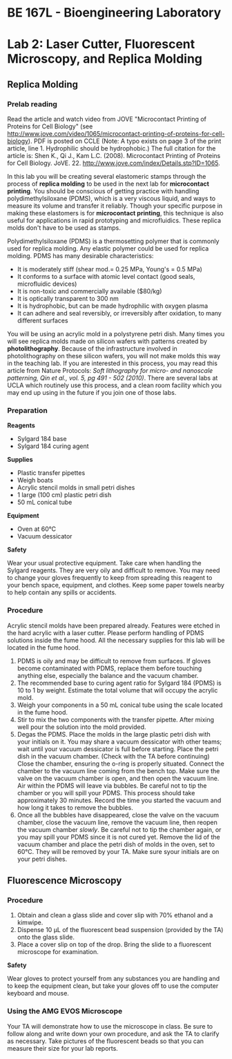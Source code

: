 # BE 167L - Bioengineering Laboratory

# Lab 2: Laser Cutter, Fluorescent Microscopy, and Replica Molding

## Replica Molding

### Prelab reading

Read the article and watch video from JOVE "Microcontact Printing of Proteins for Cell Biology" (see <http://www.jove.com/video/1065/microcontact-printing-of-proteins-for-cell-biology>). PDF is posted on CCLE (Note: A typo exists on page 3 of the print article, line 1. Hydrophilic should be hydrophobic.) The full citation for the article is: Shen K., Qi J., Kam L.C. (2008). Microcontact Printing of Proteins for Cell Biology. JoVE. 22.
<http://www.jove.com/index/Details.stp?ID=1065>.

In this lab you will be creating several elastomeric stamps through the process of **replica molding** to be used in the next lab for **microcontact printing**. You should be conscious of getting practice with handling polydimethylsiloxane (PDMS), which is a very viscous liquid, and ways to measure its volume and transfer it reliably. Though your specific purpose in making these elastomers is for **microcontact printing**, this technique is also useful for applications in rapid prototyping and microfluidics. These replica molds don't have to be used as stamps.

Polydimethylsiloxane (PDMS) is a thermosetting polymer that is commonly used for replica molding. Any elastic polymer could be used for replica molding. PDMS has many desirable characteristics:

- It is moderately stiff (shear mod.= 0.25 MPa, Young's = 0.5 MPa)
- It conforms to a surface with atomic level contact (good seals, microfluidic devices)
- It is non-toxic and commercially available ($80/kg)
- It is optically transparent to 300 nm
- It is hydrophobic, but can be made hydrophilic with oxygen plasma
- It can adhere and seal reversibly, or irreversibly after oxidation, to many different surfaces

You will be using an acrylic mold in a polystyrene petri dish. Many times you will see replica molds made on silicon wafers with patterns created by **photolithography**. Because of the infrastructure involved in photolithography on these silicon wafers, you will not make molds this way in the teaching lab. If you are interested in this process, you may read this article from Nature Protocols: *Soft lithography for micro- and nanoscale patterning, Qin et al., vol. 5, pg 491 - 502 (2010)*. There are several labs at UCLA which routinely use this process, and a clean room facility which you may end up using in the future if you join one of those labs.

### Preparation

**Reagents**

- Sylgard 184 base
- Sylgard 184 curing agent

**Supplies**

- Plastic transfer pipettes
- Weigh boats
- Acrylic stencil molds in small petri dishes
- 1 large (100 cm) plastic petri dish
- 50 mL conical tube

**Equipment**

- Oven at 60℃
- Vacuum dessicator

**Safety**

Wear your usual protective equipment. Take care when handling the Sylgard reagents. They are very oily and difficult to remove. You may need to change your gloves frequently to keep from spreading this reagent to your bench space, equipment, and clothes. Keep some paper towels nearby to help contain any spills or accidents.

### Procedure

Acrylic stencil molds have been prepared already. Features were etched in the hard acrylic with a laser cutter. Please perform handling of PDMS solutions inside the fume hood. All the necessary supplies for this lab will be located in the fume hood.

1. PDMS is oily and may be difficult to remove from surfaces. If gloves become contaminated with PDMS, replace them before touching anything else, especially the balance and the vacuum chamber.
2. The recommended base to curing agent ratio for Sylgard 184 (PDMS) is 10 to 1 by weight. Estimate the total volume that will occupy the acrylic mold.
3. Weigh your components in a 50 mL conical tube using the scale located in the fume hood.
4. Stir to mix the two components with the transfer pipette. After mixing well pour the solution into the mold provided.
5. Degas the PDMS. Place the molds in the large plastic petri dish with your initials on it. You may share a vacuum dessicator with other teams; wait until your vacuum dessicator is full before starting. Place the petri dish in the vacuum chamber. (Check with the TA before continuing) Close the chamber, ensuring the o-ring is properly situated. Connect the chamber to the vacuum line coming from the bench top. Make sure the valve on the vacuum chamber is open, and then open the vacuum line. Air within the PDMS will leave via bubbles. Be careful not to tip the chamber or you will spill your PDMS. This process should take approximately 30 minutes. Record the time you started the vacuum and how long it takes to remove the bubbles.
6. Once all the bubbles have disappeared, close the valve on the vacuum chamber, close the vacuum line, remove the vacuum line, then reopen the vacuum chamber *slowly*. Be careful not to tip the chamber again, or you may spill your PDMS since it is not cured yet. Remove the lid of the vacuum chamber and place the petri dish of molds in the oven, set to 60℃. They will be removed by your TA. Make sure syour initials are on your petri dishes.

## Fluorescence Microscopy

### Procedure

1. Obtain and clean a glass slide and cover slip with 70% ethanol and a kimwipe.
2. Dispense 10 µL of the fluorescent bead suspension (provided by the TA) onto the glass slide.
3. Place a cover slip on top of the drop. Bring the slide to a fluorescent microscope for examination.

**Safety**

Wear gloves to protect yourself from any substances you are handling and to keep the equipment clean, but take your gloves off to use the computer keyboard and mouse.

### Using the AMG EVOS Microscope

Your TA will demonstrate how to use the microscope in class. Be sure to follow along and write down your own procedure, and ask the TA to clarify as necessary. Take pictures of the fluorescent beads so that you can measure their size for your lab reports.
